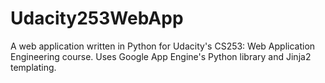 # Udacity253WebApp

A web application written in Python for Udacity's CS253: Web Application Engineering course. Uses Google App Engine's Python library and Jinja2 templating.